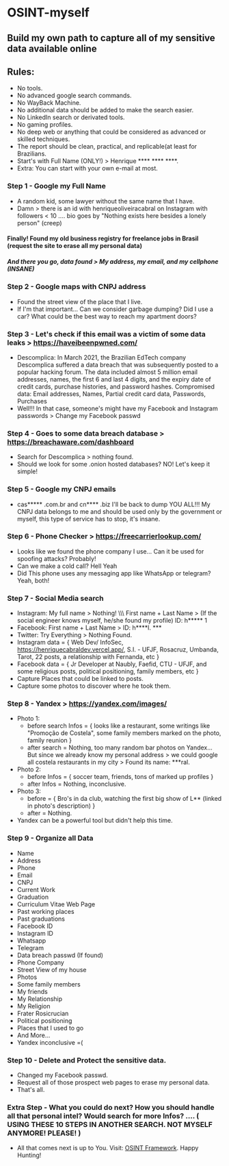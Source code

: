 # OSINT-myself

## Build my own path to capture all of my sensitive data available online
## Rules:
  - No tools.
  - No advanced google search commands.
  - No WayBack Machine.
  - No additional data should be added to make the search easier.
  - No LinkedIn search or derivated tools.
  - No gaming profiles.
  - No deep web or anything that could be considered as advanced or skilled techniques.
  - The report should be clean, practical, and replicable(at least for Brazilians.
  - Start's with Full Name (ONLY!) > Henrique **** **** ****.
  - Extra: You can start with your own e-mail at most.


### Step 1 - Google my Full Name
- A random kid, some lawyer without the same name that I have.
- Damn > there is an id with henriqueoliveiracabral on Instagram with followers < 10 .... bio goes by "Nothing exists here besides a lonely person" (creep) 
#### Finally! Found my old business registry for freelance jobs in Brasil (request the site to erase all my personal data)
##### And there you go, data found > My address, my email, and my cellphone (INSANE)


### Step 2 - Google maps with CNPJ address
- Found the street view of the place that I live.
- If I'm that important... Can we consider garbage dumping? Did I use a car? What could be the best way to reach my apartment doors?


### Step 3 - Let's check if this email was a victim of some data leaks > https://haveibeenpwned.com/
- Descomplica: In March 2021, the Brazilian EdTech company Descomplica suffered a data breach that was subsequently posted to a popular hacking forum. The data included almost 5 million email addresses, names, the first 6 and last 4 digits, and the expiry date of credit cards, purchase histories, and password hashes.
Compromised data: Email addresses, Names, Partial credit card data, Passwords, Purchases
- Well!!! In that case, someone's might have my Facebook and Instagram passwords > Change my Facebook passwd


### Step 4 - Goes to some data breach database > https://breachaware.com/dashboard
- Search for Descomplica > nothing found.
- Should we look for some .onion hosted databases? NO! Let's keep it simple!


### Step 5 - Google my CNPJ emails
- cas***** .com.br and cn**** .biz I'll be back to dump YOU ALL!!! My CNPJ data belongs to me and should be used only by the government or myself, this type of service has to stop, it's insane.


### Step 6 - Phone Checker > https://freecarrierlookup.com/
- Looks like we found the phone company I use... Can it be used for spoofing attacks? Probably!
- Can we make a cold call? Hell Yeah
- Did This phone uses any messaging app like WhatsApp or telegram? Yeah, both!


### Step 7 - Social Media search
- Instagram: My full name > Nothing! \\\\\ First name + Last Name > (If the social engineer knows myself, he/she found my profile) ID: h***** 1
- Facebook: First name + Last Name > ID: h****l. ***
- Twitter: Try Everything > Nothing Found.
- Instagram data = { Web Dev/ InfoSec, https://henriquecabraldev.vercel.app/, S.I. - UFJF, Rosacruz, Umbanda, Tarot, 22 posts, a relationship with Fernanda, etc }
- Facebook data = { Jr Developer at Naubly, Faefid, CTU - UFJF, and some religious posts, political positioning, family members, etc }
- Capture Places that could be linked to posts.
- Capture some photos to discover where he took them.


### Step 8 - Yandex > https://yandex.com/images/
- Photo 1:
  * before search Infos = { looks like a restaurant, some writings like "Promoção de Costela", some family members marked on the photo, family reunion }
  * after search = Nothing, too many random bar photos on Yandex... But since we already know my personal address > we could google all costela restaurants in my city > Found its name: ***ral.
- Photo 2:
  * before Infos = { soccer team, friends, tons of marked up profiles }
  * after Infos = Nothing, inconclusive.
- Photo 3:
  * before = { Bro's in da club, watching the first big show of L** (linked in photo's description) }
  * after = Nothing.
- Yandex can be a powerful tool but didn't help this time.


### Step 9 - Organize all Data
- Name
- Address
- Phone
- Email
- CNPJ
- Current Work
- Graduation
- Curriculum Vitae Web Page
- Past working places
- Past graduations
- Facebook ID
- Instagram ID
- Whatsapp
- Telegram
- Data breach passwd (If found)
- Phone Company
- Street View of my house
- Photos
- Some family members
- My friends
- My Relationship
- My Religion
- Frater Rosicrucian
- Political positioning
- Places that I used to go
- And More...
- Yandex inconclusive =(


### Step 10 - Delete and Protect the sensitive data.
- Changed my Facebook passwd.
- Request all of those prospect web pages to erase my personal data.
- That's all.


### Extra Step - What you could do next? How you should handle all that personal intel? Would search for more Infos? .... ( USING THESE 10 STEPS IN ANOTHER SEARCH. NOT MYSELF ANYMORE! PLEASE! )
- All that comes next is up to You. Visit: <a href="https://osintframework.com/">OSINT Framework</a>. Happy Hunting!
